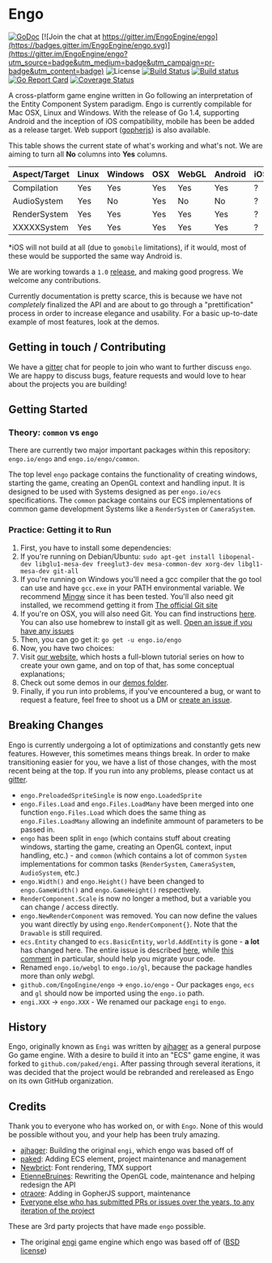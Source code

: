 # Engo
[![GoDoc](https://godoc.org/engo.io/engo?status.svg)](https://godoc.org/engo.io/engo)
[![Join the chat at https://gitter.im/EngoEngine/engo](https://badges.gitter.im/EngoEngine/engo.svg)](https://gitter.im/EngoEngine/engo?utm_source=badge&utm_medium=badge&utm_campaign=pr-badge&utm_content=badge) ![License](https://img.shields.io/badge/License-MIT-blue.svg)
[![Build Status](https://travis-ci.org/EngoEngine/engo.svg?branch=master)](https://travis-ci.org/EngoEngine/engo)
[![Build status](https://ci.appveyor.com/api/projects/status/019qc8hncmhnje83?svg=true)](https://ci.appveyor.com/project/otraore/engo)
[![Go Report Card](https://goreportcard.com/badge/engo.io/engo)](https://goreportcard.com/report/engo.io/engo)
[![Coverage Status](https://coveralls.io/repos/github/EngoEngine/engo/badge.svg?branch=master)](https://coveralls.io/github/EngoEngine/engo?branch=master)

A cross-platform game engine written in Go following an interpretation of the Entity Component System paradigm. Engo is
currently compilable for Mac OSX, Linux and Windows. With the release of Go 1.4, supporting Android and the inception of
iOS compatibility, mobile has been be added as a release target. Web support
([gopherjs](https://github.com/gopherjs/gopherjs)) is also available.

This table shows the current state of what's working and what's not. We are aiming to turn all **No** columns into **Yes** columns.

| Aspect/Target | Linux | Windows | OSX | WebGL | Android | iOS* |
| ------------- | ----- | ------- | --- | ----- | ------- | ---  |
| Compilation   | Yes   | Yes     | Yes | Yes   | Yes     | ?    |
| AudioSystem   | Yes   | No      | Yes | No    | No      | ?    |
| RenderSystem  | Yes   | Yes     | Yes | Yes   | Yes     | ?    |
| XXXXXSystem   | Yes   | Yes     | Yes | Yes   | Yes     | ?    |

*iOS will not build at all (due to `gomobile` limitations), if it would, most of these would be supported the same way Android is.

We are working towards a `1.0` [release](https://github.com/EngoEngine/engo/milestones/1.0), and making good progress.
We welcome any contributions.

Currently documentation is pretty scarce, this is because we have not *completely* finalized the API and are about to
go through a "prettification" process in order to increase elegance and usability. For a basic up-to-date example of
most features, look at the demos.

## Getting in touch / Contributing

We have a [gitter](https://gitter.im/EngoEngine/engo) chat for people to join who want to further discuss `engo`. We are happy to discuss bugs, feature requests and would love to hear about the projects you are building!

## Getting Started

### Theory: `common` vs `engo`

There are currently two major important packages within this repository: `engo.io/engo` and `engo.io/engo/common`.

The top level `engo` package contains the functionality of creating windows, starting the game, creating an OpenGL
context and handling input. It is designed to be used with Systems designed as per `engo.io/ecs` specifications.
The `common` package contains our ECS implementations of common game development Systems like a  `RenderSystem` or
`CameraSystem`.

### Practice: Getting it to Run

1. First, you have to install some dependencies:
  1. If you're running on Debian/Ubuntu:
    `sudo apt-get install libopenal-dev libglu1-mesa-dev freeglut3-dev mesa-common-dev xorg-dev libgl1-mesa-dev git-all`
  2. If you're running on Windows you'll need a gcc compiler that the go tool can use and have `gcc.exe` in your PATH environmental variable. We recommend [Mingw](http://mingw-w64.org/doku.php/start) since it has been tested. You'll also need git installed, we recommend getting it from [The official Git site](http://git-scm.com/download/win)
  3. If you're on OSX, you will also need Git. You can find instructions [here](https://git-scm.com/book/en/v2/Getting-Started-Installing-Git#Installing-on-Mac). You can also use homebrew to install git as well. [Open an issue if you have any issues](https://github.com/EngoEngine/engo/issues/new)
2. Then, you can go get it:
`go get -u engo.io/engo`
3. Now, you have two choices:
  1. Visit [our website](https://engo.io/), which hosts a full-blown tutorial series on how to create your own game, and on top of that, has some conceptual explanations;
  2. Check out some demos in our [demos folder](https://github.com/EngoEngine/engo/tree/master/demos).
4. Finally, if you run into problems, if you've encountered a bug, or want to request a feature, feel free to shoot
us a DM or [create an issue](https://github.com/EngoEngine/engo/issues/new).

## Breaking Changes
Engo is currently undergoing a lot of optimizations and constantly gets new features. However, this sometimes means things break. In order to make transitioning easier for you,
we have a list of those changes, with the most recent being at the top. If you run into any problems, please contact us at [gitter](https://gitter.im/EngoEngine/engo).

* `engo.PreloadedSpriteSingle` is now `engo.LoadedSprite`
* `engo.Files.Load` and `engo.Files.LoadMany` have been merged into one function `engo.Files.Load` which does the same thing as `engo.Files.LoadMany` allowing an indefinite ammount of parameters to be passed in.
* `engo` has been split in `engo` (which contains stuff about creating windows, starting the game, creating an OpenGL context, input handling, etc.) - and `common` (which contains a lot of common `System` implementations for common tasks (`RenderSystem`, `CameraSystem`, `AudioSystem`, etc.)
* `engo.Width()` and `engo.Height()` have been changed to `engo.GameWidth()` and `engo.GameHeight()` respectively.
* `RenderComponent.Scale` is now no longer a method, but a variable you can change / access directly.
* `engo.NewRenderComponent` was removed. You can now define the values you want directly by using `engo.RenderComponent{}`. Note that the `Drawable` is still required.
* `ecs.Entity` changed to `ecs.BasicEntity`, `world.AddEntity` is gone - **a lot** has changed here. The entire issue is described [here](https://github.com/EngoEngine/ecs/issues/13), while [this comment](https://github.com/EngoEngine/ecs/issues/13#issuecomment-210887914) in particular, should help you migrate your code.
* Renamed `engo.io/webgl` to `engo.io/gl`, because the package handles more than only *web*gl.
* `github.com/EngoEngine/engo` -> `engo.io/engo` - Our packages `engo`, `ecs` and `gl` should now be imported using the `engo.io` path.
* `engi.XXX` -> `engo.XXX` - We renamed our package `engi` to `engo`.

## History

Engo, originally known as `Engi` was written by [ajhager](https://github.com/ajhager) as a general purpose Go game engine. With a desire to build it into an "ECS" game engine, it was forked to `github.com/paked/engi`. After passing through several iterations, it was decided that the project would be rebranded and rereleased as Engo on its own GitHub organization.

## Credits

Thank you to everyone who has worked on, or with `Engo`. None of this would be possible without you, and your help has been truly amazing.

- [ajhager](https://github.com/ajhager): Building the original `engi`, which engo was based off of
- [paked](https://github.com/paked): Adding ECS element, project maintenance and management
- [Newbrict](https://github.com/Newbrict): Font rendering, TMX support
- [EtienneBruines](https://github.com/EtienneBruines): Rewriting the OpenGL code, maintenance and helping redesign the API
- [otraore](https://github.com/otraore): Adding in GopherJS support, maintenance
- [Everyone else who has submitted PRs or issues over the years, to any iteration of the project](https://github.com/EngoEngine/engo/graphs/contributors)

These are 3rd party projects that have made `engo` possible.
- The original [engi](https://github.com/ajhager/engi) game engine which engo was based off of ([BSD license](https://github.com/ajhager/engi/blob/master/LICENSE))
